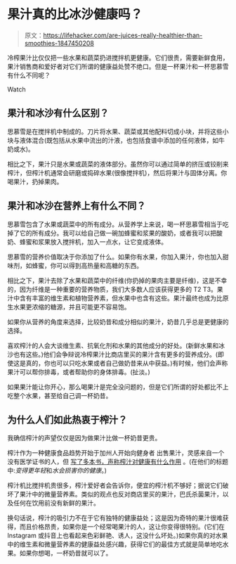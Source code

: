 # 果汁真的比冰沙健康吗？

> 原文：<https://lifehacker.com/are-juices-really-healthier-than-smoothies-1847450208>

冷榨果汁比仅仅把一些水果和蔬菜扔进搅拌机更健康。它们很贵，需要新鲜食用，果汁销售商和爱好者对它们所谓的健康益处赞不绝口。但是一杯果汁和一杯思慕雪有什么不同呢？

Watch

## 果汁和冰沙有什么区别？

思慕雪是在搅拌机中制成的。刀片将水果、蔬菜或其他配料切成小块，并将这些小块与液体混合(既包括从水果中流出的汁液，也包括食谱中添加的任何液体，如牛奶或水)。

相比之下，果汁只是水果或蔬菜的液体部分。虽然你可以通过简单的挤压或铰削来榨汁，但榨汁机通常会研磨或捣碎水果(很像搅拌机)，然后将果汁与固体分离。你喝果汁，扔掉果肉。

## 果汁和冰沙在营养上有什么不同？

思慕雪包含了水果或蔬菜中的所有成分。从营养学上来说，喝一杯思慕雪相当于吃掉了它的所有成分。我可以给自己做一碗加蜂蜜和浆果的酸奶，或者我可以把酸奶、蜂蜜和浆果放入搅拌机，加入一点水，让它变成液体。

思慕雪的营养价值取决于你添加了什么。如果你有水果，你加入果汁，你也加入甜味剂，如蜂蜜，你可以得到高热量和高糖的东西。

相比之下，果汁去除了水果和蔬菜中的纤维(你扔掉的果肉主要是纤维)，这是不幸的，因为纤维是一种重要的营养物质，我们大多数人应该获得更多的 T2 T3。果汁中含有丰富的维生素和植物营养素，但水果中也含有这些。果汁最终也成为比原生水果更浓缩的糖源，并且可能更不容易饱。

如果你从营养的角度来选择，比较奶昔和成分相似的果汁，奶昔几乎总是更健康的选择。

喜欢榨汁的人会大谈维生素、抗氧化剂和水果的其他成分的好处。(新鲜水果和冰沙也有这些。)他们会争辩说冷榨果汁比商店里买的果汁含有更多的营养成分。(即使这是真的，你也可以只吃水果或者自己做奶昔来从中获益。)有时候，他们会声称果汁可以帮你排毒，或者帮助你的身体排毒。(扯淡。)

如果果汁能让你开心，那么喝果汁是完全没问题的，但是它们所谓的好处都比不上吃整个水果，甚至给自己调一杯奶昔。

## 为什么人们如此热衷于榨汁？

我确信榨汁的声望仅仅是因为做果汁比做一杯奶昔更贵。

榨汁作为一种健康食品趋势开始于加州人开始向健身者 出售果汁，灵感来自一个没有医学证书的人，但 [写了多本书，声称榨汁对健康有什么作用](https://en.wikipedia.org/wiki/Norman_W._Walker) 。(在他们的标题中:*变得更年轻*和*水会损害你的健康*。)

榨汁机比搅拌机贵很多，榨汁爱好者会告诉你，便宜的榨汁机不够好；据说它们破坏了果汁中的微量营养素。类似的观点也反对商店里买的果汁，巴氏杀菌果汁，以及任何在饮用前没有新鲜的果汁。

换句话说，榨汁的吸引力不在于它有独特的健康益处；这是因为奇特的果汁很难获得，而且价格昂贵，如果你是一个经常喝果汁的人，这让你变得很特别。(它们在 Instagram 或抖音上也看起来色彩鲜艳、诱人，这没什么坏处。)如果你真的对水果中的维生素和微量营养素的健康益处感兴趣，获得它们的最佳方式就是简单地吃水果。如果你想喝，一杯奶昔就可以了。